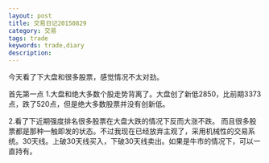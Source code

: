 ```yaml
---
layout: post
title: 交易日记20150829
category: 交易
tags: trade
keywords: trade,diary
description: 
---
```




今天看了下大盘和很多股票，感觉情况不太对劲。

首先第一点
1.大盘和绝大多数个股走势背离了。大盘创了新低2850，比前期3373点，跌了520点，但是绝大多数股票并没有创新低。

2.看了下近期强度排名很多股票在大盘大跌的情况下反而大涨不跌。
而且很多股票都是那种一触即发的状态。不过我现在已经放弃主观了，采用机械性的交易系统。30天线。上破30天线买入，下破30天线卖出。如果是牛市的情况下，可以一直持有。




